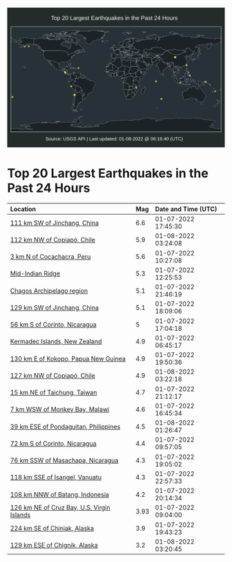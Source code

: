 ![Map](./map.png)

# Top 20 Largest Earthquakes in the Past 24 Hours

| Location | Mag | Date and Time (UTC) |
|:---|:---|:---|
| [111 km SW of Jinchang, China](https://earthquake.usgs.gov/earthquakes/eventpage/us7000g9zq) | 6.6 | 01-07-2022 17:45:30 |
| [112 km NW of Copiapó, Chile](https://earthquake.usgs.gov/earthquakes/eventpage/us7000ga3i) | 5.9 | 01-08-2022 03:24:08 |
| [3 km N of Cocachacra, Peru](https://earthquake.usgs.gov/earthquakes/eventpage/us7000g9vi) | 5.6 | 01-07-2022 10:27:08 |
| [Mid-Indian Ridge](https://earthquake.usgs.gov/earthquakes/eventpage/us7000g9w9) | 5.3 | 01-07-2022 12:25:53 |
| [Chagos Archipelago region](https://earthquake.usgs.gov/earthquakes/eventpage/us7000ga1s) | 5.1 | 01-07-2022 21:46:19 |
| [129 km SW of Jinchang, China](https://earthquake.usgs.gov/earthquakes/eventpage/us7000ga05) | 5.1 | 01-07-2022 18:09:06 |
| [56 km S of Corinto, Nicaragua](https://earthquake.usgs.gov/earthquakes/eventpage/us7000g9ze) | 5 | 01-07-2022 17:04:18 |
| [Kermadec Islands, New Zealand](https://earthquake.usgs.gov/earthquakes/eventpage/us7000g9u9) | 4.9 | 01-07-2022 06:45:17 |
| [130 km E of Kokopo, Papua New Guinea](https://earthquake.usgs.gov/earthquakes/eventpage/us7000ga0x) | 4.9 | 01-07-2022 19:50:36 |
| [127 km NW of Copiapó, Chile](https://earthquake.usgs.gov/earthquakes/eventpage/us7000ga3h) | 4.9 | 01-08-2022 03:22:18 |
| [15 km NE of Taichung, Taiwan](https://earthquake.usgs.gov/earthquakes/eventpage/us7000ga1h) | 4.7 | 01-07-2022 21:12:17 |
| [7 km WSW of Monkey Bay, Malawi](https://earthquake.usgs.gov/earthquakes/eventpage/us7000g9zb) | 4.6 | 01-07-2022 16:45:34 |
| [39 km ESE of Pondaguitan, Philippines](https://earthquake.usgs.gov/earthquakes/eventpage/us7000ga2z) | 4.5 | 01-08-2022 01:26:47 |
| [72 km S of Corinto, Nicaragua](https://earthquake.usgs.gov/earthquakes/eventpage/us7000g9vc) | 4.4 | 01-07-2022 09:57:05 |
| [76 km SSW of Masachapa, Nicaragua](https://earthquake.usgs.gov/earthquakes/eventpage/us7000ga0m) | 4.3 | 01-07-2022 19:05:02 |
| [118 km SSE of Isangel, Vanuatu](https://earthquake.usgs.gov/earthquakes/eventpage/us7000ga27) | 4.3 | 01-07-2022 22:57:33 |
| [108 km NNW of Batang, Indonesia](https://earthquake.usgs.gov/earthquakes/eventpage/us7000ga14) | 4.2 | 01-07-2022 20:14:34 |
| [126 km NE of Cruz Bay, U.S. Virgin Islands](https://earthquake.usgs.gov/earthquakes/eventpage/pr2022007000) | 3.93 | 01-07-2022 09:04:00 |
| [224 km SE of Chiniak, Alaska](https://earthquake.usgs.gov/earthquakes/eventpage/us7000ga0v) | 3.9 | 01-07-2022 19:43:23 |
| [129 km ESE of Chignik, Alaska](https://earthquake.usgs.gov/earthquakes/eventpage/us7000ga3g) | 3.2 | 01-08-2022 03:20:45 |
